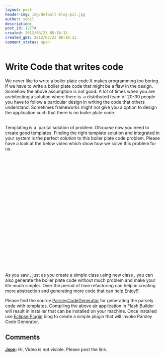 ```yaml
---
layout: post
header-img: img/default-blog-pic.jpg
author: sohil
description: 
post_id: 12774
created: 2012/03/23 05:16:13
created_gmt: 2012/03/23 00:16:13
comment_status: open
---
```


# Write Code that writes code

<p>We never like to write a boiler plate code.It makes programming too boring. If we have to write a boiler plate code that might be a flaw in the design. Somehow the above assumption is not good. A lot of times when you are architecting a solution where there is  a distributed team of 20-30 people you have to follow a particular design in writing the code that others understand. Sometimes frameworks might not give you a option to design the application such that there is no boiler plate code.<!--more-->
<div></div>
<br/>
<div>Templating is a  parital solution of problem. Ofcourse now you need to create good templates. Finding the right template solution and integrated in your system is the perfect solution to this boiler plate code problem. Please have a look at the below video which show how we solve this problem for us.</div></p>
<p><object width="640" height="360"><param name="movie" value="http://www.youtube.com/v/Jgiv7YfXRcU?version=3&amp;hl=en_US&amp;rel=0&amp;fmt=22"></param><param name="allowFullScreen" value="true"></param><param name="allowscriptaccess" value="always"></param><embed src="http://www.youtube.com/v/Jgiv7YfXRcU?version=3&amp;hl=en_US&amp;rel=0&amp;fmt=22" type="application/x-shockwave-flash" width="640" height="360" allowscriptaccess="always" allowfullscreen="true"></embed></object></p>
<p>As you saw , just as you create a simple class using new class , you can also generate the boiler plate code without much problem and make your life much simpler. Over the period of time refactoring can help in creating more abstraction and generating more code that can help.Enjoy!!!</p>
<p>Please find the source <a href='http://xebee.xebia.in/wp-content/uploads/2012/03/ParsleyCodeGenerator.zip'>ParsleyCodeGenerator</a> for generating the parsely code with templates. Compiling the above air application in Flash Builder will result in installer that can be installed on your machine. Once installed use <a href='http://www.vogella.com/articles/EclipsePlugIn/article.html#contribute_packageexplorer'>Eclipse Plugin</a>
blog to create a simple plugin that will invoke Parsley Code Generator.</p>

## Comments

**[Json](#8549 "2012-04-23 11:58:10"):** Hi, Video is not visible. Please post the link.

